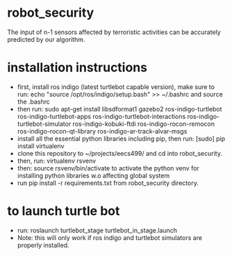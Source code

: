 # robot_security
The input of n-1 sensors affected by terroristic activities can be accurately predicted by our algorithm.

# installation instructions
- first, install ros indigo (latest turtlebot capable version), make sure to run: echo "source /opt/ros/indigo/setup.bash" >> ~/.bashrc and source the .bashrc
- then run: sudo apt-get install libsdformat1 gazebo2 ros-indigo-turtlebot ros-indigo-turtlebot-apps ros-indigo-turtlebot-interactions ros-indigo-turtlebot-simulator ros-indigo-kobuki-ftdi ros-indigo-rocon-remocon ros-indigo-rocon-qt-library ros-indigo-ar-track-alvar-msgs
- install all the essential python libraries including pip, then run: [sudo] pip install virtualenv
- clone this repository to ~/projects/eecs499/ and cd into robot_security.
- then, run: virtualenv rsvenv
- then: source rsvenv/bin/activate to activate the python venv for installing python libraries w.o affecting global system
- run pip install -r requirements.txt from robot_security directory.

# to launch turtle bot
- run: roslaunch turtlebot_stage turtlebot_in_stage.launch
- Note: this will only work if ros indigo and turtlebot simulators are properly installed.
